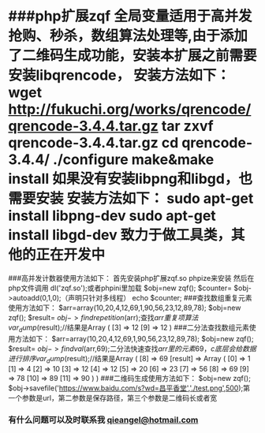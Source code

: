 ###php扩展zqf 
            全局变量适用于高并发抢购、秒杀，数组算法处理等,由于添加了二维码生成功能，安装本扩展之前需要安装libqrencode，
            安装方法如下：
            wget http://fukuchi.org/works/qrencode/qrencode-3.4.4.tar.gz
            tar zxvf qrencode-3.4.4.tar.gz
            cd qrencode-3.4.4/
            ./configure
            make&make install
            如果没有安装libpng和libgd，也需要安装
            安装方法如下：
            sudo apt-get install libpng-dev
            sudo apt-get install libgd-dev
            致力于做工具类，其他的正在开发中
===================================
###高并发计数器使用方法如下：
            首先安装php扩展zqf.so
            phpize来安装
            然后在php文件调用
            dl('zqf.so');或者phpini里加载
            $obj=new zqf();
            $counter= $obj->autoadd(0,1,0);（声明只针对多线程）
            echo $counter;
###查找数组重复元素使用方法如下：
            $arr=array(10,20,4,12,69,1,90,56,23,12,89,78);
            $obj=new zqf();
            $result= $obj->findrepetition($arr);查找$arr重复项算法
            var_dump($result);//结果是Array ( [3] => 12 [9] => 12 )
###二分法查找数组元素使用方法如下：
            $arr=array(10,20,4,12,69,1,90,56,23,12,89,78);
            $obj=new zqf();
            $result= $obj->findval($arr,69);二分法快速查找$arr里的元素69，c底层会给数据进行排序
            var_dump($result);//结果是Array ( [8] => 69 [result] => Array ( [0] => 1 [1] => 4 [2] => 10 [3] => 12 [4] => 12 [5] => 20 [6] => 23 [7] => 56 [8] => 69 [9] => 78 [10] => 89 [11] => 90 ) )
###二维码生成使用方法如下：
            $obj=new zqf();
            $obj->savefile('https://www.baidu.com/s?wd=昌平香堂','./test.png',500);第一个参数是url，第二参数是保存路径，第三个参数是二维码长或者宽
### 有什么问题可以及时联系我 qieangel@hotmail.com
